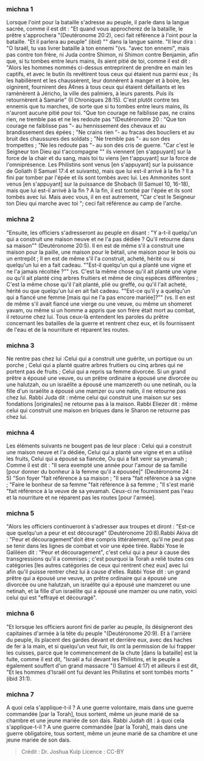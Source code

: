 
### michna 1
Lorsque l'oint pour la bataille s'adresse au peuple, il parle dans la langue sacrée, comme il est dit : "Et quand vous approcherez de la bataille, le prêtre s'approchera "(Deutéronome 20:2), ceci fait référence à l'oint pour la bataille. "Et il parlera au peuple" (ibid) "" dans la langue sainte. "Il leur dira : "O Israël, tu vas livrer bataille à ton ennemi "(vs.  "avec ton ennemi", mais pas contre ton frère, ni Juda contre Shimon, ni Shimon contre Benjamin, afin que, si tu tombes entre leurs mains, ils aient pitié de toi, comme il est dit : "Alors les hommes nommés ci-dessus entreprirent de prendre en main les captifs, et avec le butin ils revêtirent tous ceux qui étaient nus parmi eux ; ils les habillèrent et les chaussèrent, leur donnèrent à manger et à boire, les oignirent, fournirent des Ã¢nes à tous ceux qui étaient défaillants et les ramènèrent à Jéricho, la ville des palmiers, à leurs parents. Puis ils retournèrent à Samarie" (II Chroniques 28:15).  C'est plutôt contre tes ennemis que tu marches, de sorte que si tu tombes entre leurs mains, ils n'auront aucune pitié pour toi. "Que ton courage ne faiblisse pas, ne crains rien, ne tremble pas et ne les redoute pas "(Deutéronome 20 : "Que ton courage ne faiblisse pas "- au hennissement des chevaux et au brandissement des épées ; "Ne crains rien "- au fracas des boucliers et au bruit des chaussures des soldats ; "Ne tremble pas "- au son des trompettes ; "Ne les redoute pas "- au son des cris de guerre. "Car c'est le Seigneur ton Dieu qui t'accompagne "" ils viennent [en s'appuyant] sur la force de la chair et du sang, mais toi tu viens [en t'appuyant] sur la force de l'omniprésence. Les Philistins sont venus [en s'appuyant] sur la puissance de Goliath (I Samuel 17:4 et suivants), mais que lui est-il arrivé à la fin ? Il a fini par tomber par l'épée et ils sont tombés avec lui. Les Ammonites sont venus [en s'appuyant] sur la puissance de Shobach (II Samuel 10, 16-18), mais que lui est-il arrivé à la fin ? A la fin, il est tombé par l'épée et ils sont tombés avec lui. Mais avec vous, il en est autrement, "Car c'est le Seigneur ton Dieu qui marche avec toi "; ceci fait référence au camp de l'arche.

### michna 2
"Ensuite, les officiers s'adresseront au peuple en disant :  "Y a-t-il quelqu'un qui a construit une maison neuve et ne l'a pas dédiée ? Qu'il retourne dans sa maison"" (Deutéronome 20:5). Il en est de même s'il a construit une maison pour la paille, une maison pour le bétail, une maison pour le bois ou un entrepôt ; Il en est de même s'il l'a construit, acheté, hérité ou si quelqu'un lui en a fait cadeau. ""Est-il quelqu'un qui a planté une vigne et ne l'a jamais récoltée ?"" (vs. C'est la même chose qu'il ait planté une vigne ou qu'il ait planté cinq arbres fruitiers et même de cinq espèces différentes ; C'est la même chose qu'il l'ait planté, plié ou greffé, ou qu'il l'ait acheté, hérité ou que quelqu'un lui en ait fait cadeau. ""Est-ce qu'il y a quelqu'un qui a fiancé une femme [mais qui ne l'a pas encore mariée]?"" (vs. Il en est de même s'il avait fiancé une vierge ou une veuve, ou même un shomeret yavam, ou même si un homme a appris que son frère était mort au combat, il retourne chez lui. Tous ceux-là entendent les paroles du prêtre concernant les batailles de la guerre et rentrent chez eux, et ils fournissent de l'eau et de la nourriture et réparent les routes.

### michna 3
Ne rentre pas chez lui :Celui qui a construit une guérite, un portique ou un porche ; Celui qui a planté quatre arbres fruitiers ou cinq arbres qui ne portent pas de fruits ; Celui qui a repris sa femme divorcée. Si un grand prêtre a épousé une veuve, ou un prêtre ordinaire a épousé une divorcée ou une halutzah, ou un israélite a épousé une mamzereth ou une netinah, ou la fille d'un israélite a épousé une mamzer ou une natin, il ne retourne pas chez lui. Rabbi Juda dit : même celui qui construit une maison sur ses fondations [originales] ne retourne pas à la maison. Rabbi Eliezer dit : même celui qui construit une maison en briques dans le Sharon ne retourne pas chez lui.

### michna 4
Les éléments suivants ne bougent pas de leur place : Celui qui a construit une maison neuve et l'a dédiée, Celui qui a planté une vigne et en a utilisé les fruits, Celui qui a épousé sa fiancée, Ou qui a fait venir sa yevamah ; Comme il est dit : "Il sera exempté une année pour l'amour de sa famille [pour donner du bonheur à la femme qu'il a épousée]" (Deutéronome 24 : 5) "Son foyer "fait référence à sa maison ; "Il sera "fait référence à sa vigne ; "Faire le bonheur de sa femme "fait référence à sa femme ; "Il s'est marié "fait référence à la veuve de sa yevamah. Ceux-ci ne fournissent pas l'eau et la nourriture et ne réparent pas les routes [pour l'armée].

### michna 5
"Alors les officiers continueront à s'adresser aux troupes et diront : "Est-ce que quelqu'un a peur et est découragé" (Deutéronome 20:8).Rabbi Akiva dit : "Peur et découragement"doit être compris littéralement, qu'il ne peut pas se tenir dans les lignes de combat et voir une épée tirée. Rabbi Yose le Galiléen dit : "Peur et découragement", c'est celui qui a peur à cause des transgressions qu'il a commises ; c'est pourquoi la Torah a relié toutes ces catégories [les autres catégories de ceux qui rentrent chez eux] avec lui afin qu'il puisse rentrer chez lui à cause d'elles. Rabbi Yose dit : un grand prêtre qui a épousé une veuve, un prêtre ordinaire qui a épousé une divorcée ou une halutzah, un israélite qui a épousé une mamzeret ou une netinah, et la fille d'un israélite qui a épousé une mamzer ou une natin, voici celui qui est "effrayé et découragé".

### michna 6
"Et lorsque les officiers auront fini de parler au peuple, ils désigneront des capitaines d'armée à la tête du peuple "(Deutéronome 20:9). Et à l'arrière du peuple, ils placent des gardes devant et derrière eux, avec des haches de fer à la main, et si quelqu'un veut fuir, ils ont la permission de lui frapper les cuisses, parce que le commencement de la chute [dans la bataille] est la fuite, comme il est dit, "Israël a fui devant les Philistins, et le peuple a également souffert d'un grand massacre "(I Samuel 4:17) et ailleurs il est dit, "Et les hommes d'Israël ont fui devant les Philistins et sont tombés morts "(ibid 31:1).

### michna 7
A quoi cela s'applique-t-il ?  A une guerre volontaire, mais dans une guerre commandée [par la Torah], tous sortent, même un jeune marié de sa chambre et une jeune mariée de son dais. Rabbi Judah dit : à quoi cela s'applique-t-il ? A une guerre commandée [par la Torah], mais dans une guerre obligatoire, tous sortent, même un jeune marié de sa chambre et une jeune mariée de son dais.

>Crédit : Dr. Joshua Kulp
>Licence : CC-BY